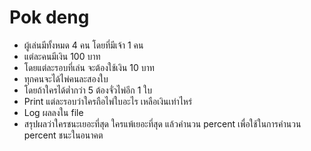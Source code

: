 # Pok deng

- ผู้เล่นมีทั้งหมด 4 คน โดยที่มีเจ้า 1 คน
- แต่ละคนมีเงิน 100 บาท
- โดยแต่ละรอบที่เล่น จะต้องใช้เงิน 10 บาท
- ทุกคนจะได้ไพ่คนละสองใบ
- โดยถ้าใครได้ต่ำกว่า 5 ต้องจั่วไพ่อีก 1 ใบ
- Print แต่ละรอบว่าใครถือไพ่ใบอะไร เหลือเงินเท่าไหร่
- Log ผลลงใน file
- สรุปผลว่าใครชนะเยอะที่สุด ใครแพ้เยอะที่สุด แล้วคำนวน percent เพื่อใช้ในการคำนวน percent ชนะในอนาคต
